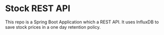 # Stock REST API
This repo is a Spring Boot Application which a REST API. It uses InfluxDB to save stock prices in a one day retention policy.
